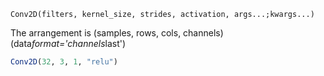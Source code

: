```
Conv2D(filters, kernel_size, strides, activation, args...;kwargs...)
```

The arrangement is (samples, rows, cols, channels) (data*format='channels*last')

```julia
Conv2D(32, 3, 1, "relu")
```
